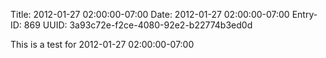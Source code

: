 Title: 2012-01-27 02:00:00-07:00
Date: 2012-01-27 02:00:00-07:00
Entry-ID: 869
UUID: 3a93c72e-f2ce-4080-92e2-b22774b3ed0d

This is a test for 2012-01-27 02:00:00-07:00
